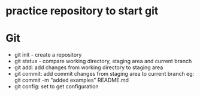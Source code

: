 # practice repository to start git

# Git

- git init - create a repository
- git status - compare working directory, staging area and current branch
- git add: add changes from working directory to staging area
- git commit: add commit changes from staging area to current branch
eg: git commit -m "added examples" README.md
- git config: set to get configuration



